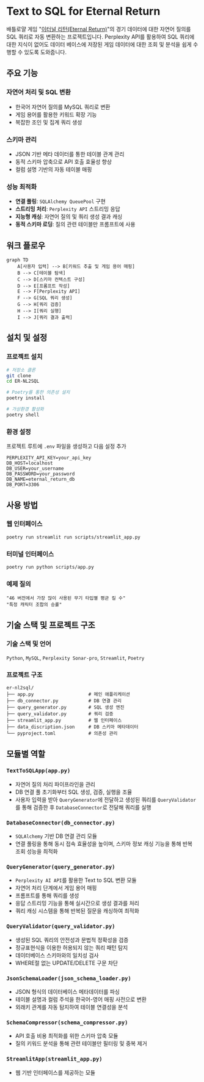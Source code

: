 # Text to SQL for Eternal Return

배틀로얄 게임 "[이터널 리턴(Eternal Return)](https://playeternalreturn.com/main?hl=ko-KR)"의 경기 데이터에 대한 자연어 질의를 SQL 쿼리로 자동 변환하는 프로젝트입니다. Perplexity API를 활용하여 SQL 쿼리에 대한 지식이 없어도 데이터 베이스에 저장된 게임 데이터에 대한 조회 및 분석을 쉽게 수행할 수 있도록 도와줍니다.

## 주요 기능

### 자연어 처리 및 SQL 변환
- 한국어 자연어 질의를 MySQL 쿼리로 변환
- 게임 용어를 활용한 키워드 확장 기능
- 복잡한 조인 및 집계 쿼리 생성

### 스키마 관리
- JSON 기반 메타 데이터를 통한 테이블 관계 관리
- 동적 스키마 압축으로 API 호출 효율성 향상
- 컬럼 설명 기반의 자동 테이블 매핑

### 성능 최적화
- **연결 풀링**: `SQLAlchemy QueuePool` 구현
- **스트리밍 처리**: `Perplexity API` 스트리밍 응답
- **지능형 캐싱**: 자연어 질의 및 쿼리 생성 결과 캐싱
- **동적 스키마 로딩**: 질의 관련 테이블만 프롬프트에 사용

## 워크 플로우
```mermaid
graph TD
    A[사용자 입력] --> B[키워드 추출 및 게임 용어 매핑]
    B --> C[테이블 탐색]
    C --> D[스키마 컨텍스트 구성]
    D --> E[프롬프트 작성]
    E --> F[Perplexity API]
    F --> G[SQL 쿼리 생성]
    G --> H[쿼리 검증]
    H --> I[쿼리 실행]
    I --> J[쿼리 결과 출력]

```

## 설치 및 설정

### 프로젝트 설치
```bash
# 저장소 클론
git clone 
cd ER-NL2SQL

# Poetry를 통한 의존성 설치
poetry install

# 가상환경 활성화
poetry shell
```

### 환경 설정
프로젝트 루트에 `.env` 파일을 생성하고 다음 설정 추가
```env
PERPLEXITY_API_KEY=your_api_key
DB_HOST=localhost
DB_USER=your_username
DB_PASSWORD=your_password
DB_NAME=eternal_return_db
DB_PORT=3306
```

## 사용 방법

### 웹 인터페이스
```bash
poetry run streamlit run scripts/streamlit_app.py
```

### 터미널 인터페이스
```bash
poetry run python scripts/app.py
```

### 예제 질의
```
"46 버전에서 가장 많이 사용된 무기 타입별 평균 킬 수"
"특정 캐릭터 조합의 승률"
```

## 기술 스택 및 프로젝트 구조

### 기술 스택 및 언어
`Python`, `MySQL`, `Perplexity Sonar-pro`, `Streamlit`, `Poetry`

### 프로젝트 구조
```
er-nl2sql/
├── app.py                    # 메인 애플리케이션
├── db_connector.py           # DB 연결 관리
├── query_generator.py        # SQL 생성 엔진
├── query_validator.py        # 쿼리 검증
├── streamlit_app.py          # 웹 인터페이스
├── data_discription.json     # DB 스키마 메타데이터
└── pyproject.toml            # 의존성 관리
```

## 모듈별 역할
### `TextToSQLApp(app.py)`
- 자연어 질의 처리 파이프라인을 관리
- DB 연결 풀 초기화부터 SQL 생성, 검증, 실행을 조율
- 사용자 입력을 받아 `QueryGenerator`에 전달하고 생성된 쿼리를 `QueryValidator`를 통해 검증한 후 `DatabaseConnector`로 전달해 쿼리를 실행

### `DatabaseConnector(db_connector.py)`
- `SQLAlchemy` 기반 DB 연결 관리 모듈
- 연결 풀링을 통해 동시 접속 효율성을 높이며, 스키마 정보 캐싱 기능을 통해 반복 조회 성능을 최적화

### `QueryGenerator(query_generator.py)`
- `Perplexity AI API`를 활용한 Text to SQL 변환 모듈
- 자연어 처리 단계에서 게임 용어 매핑
- 프롬프트를 통해 쿼리를 생성
- 응답 스트리밍 기능을 통해 실시간으로 생성 결과를 처리
- 쿼리 캐싱 시스템을 통해 반복된 질문을 캐싱하여 최적화

### `QueryValidator(query_validator.py)`
- 생성된 SQL 쿼리의 안전성과 문법적 정확성을 검증
- 정규표현식을 이용한 허용되지 않는 쿼리 패턴 탐지
- 데이터베이스 스키마와의 일치성 검사
- WHERE절 없는 UPDATE/DELETE 구문 차단

### `JsonSchemaLoader(json_schema_loader.py)`
- JSON 형식의 데이터베이스 메타데이터를 파싱
- 테이블 설명과 컬럼 주석을 한국어-영어 매핑 사전으로 변환
- 외래키 관계를 자동 탐지하여 테이블 연결성을 분석

### `SchemaCompressor(schema_compressor.py)`
- API 호출 비용 최적화를 위한 스키마 압축 모듈
- 질의 키워드 분석을 통해 관련 테이블만 필터링 및 중복 제거

### `StreamlitApp(streamlit_app.py)`
- 웹 기반 인터페이스를 제공하는 모듈
